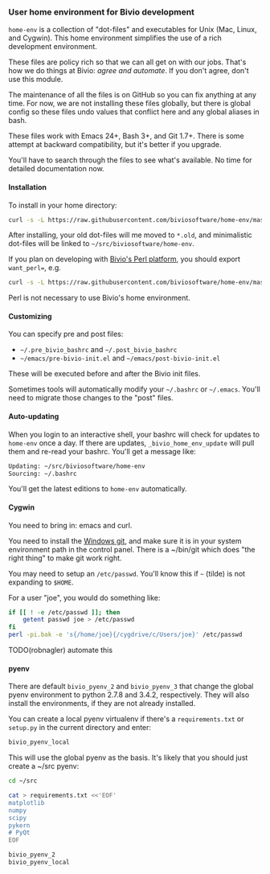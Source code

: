 ### User home environment for Bivio development

`home-env` is a collection of "dot-files" and executables for Unix
(Mac, Linux, and Cygwin). This home environment simplifies the use
of a rich development environment.

These files are policy rich so that we can all get on with our jobs. That's
how we do things at Bivio: _agree and automate_. If you don't agree,
don't use this module.

The maintenance of all the files is on GitHub so you can fix anything
at any time. For now, we are not installing these files globally, but
there is global config so these files undo values that conflict here and
any global aliases in bash.

These files work with Emacs 24+, Bash 3+, and Git 1.7+. There is some
attempt at backward compatibility, but it's better if you upgrade.

You'll have to search through the files to see what's available. No
time for detailed documentation now.

#### Installation

To install in your home directory:

```sh
curl -s -L https://raw.githubusercontent.com/biviosoftware/home-env/master/install.sh | bash
```

After installing, your old dot-files will me moved to `*.old`, and minimalistic
dot-files will be linked to `~/src/biviosoftware/home-env`.

If you plan on developing with [Bivio's Perl platform](https://github.com/biviosoftware/perl-Bivio),
you should export `want_perl=`, e.g.

```sh
curl -s -L https://raw.githubusercontent.com/biviosoftware/home-env/master/install.sh | want_perl=1 bash
```

Perl is not necessary to use Bivio's home environment.

#### Customizing

You can specify pre and post files:

* `~/.pre_bivio_bashrc` and `~/.post_bivio_bashrc`
* `~/emacs/pre-bivio-init.el` and `~/emacs/post-bivio-init.el`

These will be executed before and after the Bivio init files.

Sometimes tools will automatically modify your `~/.bashrc` or `~/.emacs`.
You'll need to migrate those changes to the "post" files.

#### Auto-updating

When you login to an interactive shell, your bashrc will check for
updates to `home-env` once a day.  If there are updates,
`_bivio_home_env_update` will pull them and re-read your bashrc. You'll get a message
like:

```bash
Updating: ~/src/biviosoftware/home-env
Sourcing: ~/.bashrc
```

You'll get the latest editions to `home-env` automatically.

#### Cygwin

You need to bring in: emacs and curl.

You need to install the [Windows git](https://git-scm.com/download/win),
and make sure it is in your system environment path in the control panel.
There is a ~/bin/git which does "the right thing" to make git work right.

You may need to setup an `/etc/passwd`. You'll know this if `~` (tilde) is not expanding to `$HOME`.

For a user "joe", you would do something like:

```bash
if [[ ! -e /etc/passwd ]]; then
    getent passwd joe > /etc/passwd
fi
perl -pi.bak -e 's{/home/joe}{/cygdrive/c/Users/joe}' /etc/passwd
```

TODO(robnagler) automate this


#### pyenv

There are default `bivio_pyenv_2` and `bivio_pyenv_3` that change the
global pyenv environment to python 2.7.8 and 3.4.2, respectively. They will
also install the environments, if they are not already installed.

You can create a local pyenv virtualenv if there's a `requirements.txt` or
`setup.py` in the current directory and enter:

```bash
bivio_pyenv_local
```

This will use the global pyenv as the basis. It's likely that you should
just create a ~/src pyenv:

```bash
cd ~/src

cat > requirements.txt <<'EOF'
matplotlib
numpy
scipy
pykern
# PyQt
EOF

bivio_pyenv_2
bivio_pyenv_local
```
